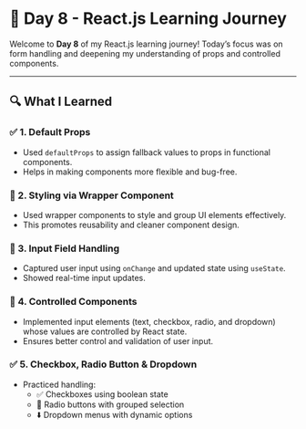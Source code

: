 # 📘 Day 8 - React.js Learning Journey

Welcome to **Day 8** of my React.js learning journey! Today’s focus was on form handling and deepening my understanding of props and controlled components.

---

## 🔍 What I Learned

### ✅ 1. Default Props
- Used `defaultProps` to assign fallback values to props in functional components.
- Helps in making components more flexible and bug-free.

### 🎨 2. Styling via Wrapper Component
- Used wrapper components to style and group UI elements effectively.
- This promotes reusability and cleaner component design.

### 📝 3. Input Field Handling
- Captured user input using `onChange` and updated state using `useState`.
- Showed real-time input updates.

### 🔄 4. Controlled Components
- Implemented input elements (text, checkbox, radio, and dropdown) whose values are controlled by React state.
- Ensures better control and validation of user input.

### ✅ 5. Checkbox, Radio Button & Dropdown
- Practiced handling:
  - ✅ Checkboxes using boolean state
  - 🔘 Radio buttons with grouped selection
  - ⬇️ Dropdown menus with dynamic options

